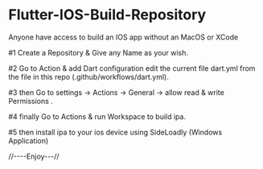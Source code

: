 # Flutter-IOS-Build-Repository
Anyone have access to build an IOS app without an MacOS or XCode 

#1 Create a Repository & Give any Name as your wish.

#2 Go to Action & add Dart configuration edit the current file dart.yml from the file in this repo (.github/workflows/dart.yml).

#3 then Go to settings -> Actions -> General -> allow read & write Permissions .

#4 finally Go to Actions & run Workspace to build ipa.

#5 then install ipa to your ios device using SideLoadly (Windows Application)

//----Enjoy---//
